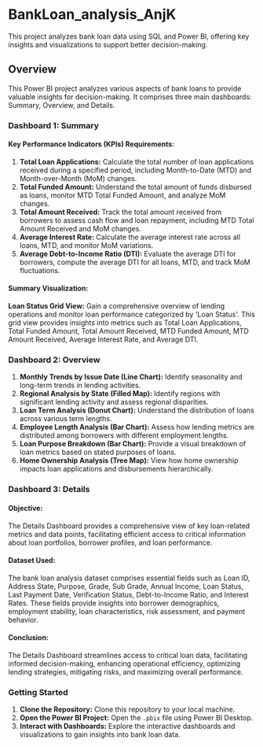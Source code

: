 # BankLoan_analysis_AnjK
This project analyzes bank loan data using SQL and Power BI, offering key insights and visualizations to support better decision-making.

## Overview

This Power BI project analyzes various aspects of bank loans to provide valuable insights for decision-making. It comprises three main dashboards: Summary, Overview, and Details.

### Dashboard 1: Summary

#### Key Performance Indicators (KPIs) Requirements:

1. **Total Loan Applications:** Calculate the total number of loan applications received during a specified period, including Month-to-Date (MTD) and Month-over-Month (MoM) changes.
2. **Total Funded Amount:** Understand the total amount of funds disbursed as loans, monitor MTD Total Funded Amount, and analyze MoM changes.
3. **Total Amount Received:** Track the total amount received from borrowers to assess cash flow and loan repayment, including MTD Total Amount Received and MoM changes.
4. **Average Interest Rate:** Calculate the average interest rate across all loans, MTD, and monitor MoM variations.
5. **Average Debt-to-Income Ratio (DTI):** Evaluate the average DTI for borrowers, compute the average DTI for all loans, MTD, and track MoM fluctuations.

#### Summary Visualization:

**Loan Status Grid View:** Gain a comprehensive overview of lending operations and monitor loan performance categorized by 'Loan Status'. This grid view provides insights into metrics such as Total Loan Applications, Total Funded Amount, Total Amount Received, MTD Funded Amount, MTD Amount Received, Average Interest Rate, and Average DTI.

### Dashboard 2: Overview

1. **Monthly Trends by Issue Date (Line Chart):** Identify seasonality and long-term trends in lending activities.
2. **Regional Analysis by State (Filled Map):** Identify regions with significant lending activity and assess regional disparities.
3. **Loan Term Analysis (Donut Chart):** Understand the distribution of loans across various term lengths.
4. **Employee Length Analysis (Bar Chart):** Assess how lending metrics are distributed among borrowers with different employment lengths.
5. **Loan Purpose Breakdown (Bar Chart):** Provide a visual breakdown of loan metrics based on stated purposes of loans.
6. **Home Ownership Analysis (Tree Map):** View how home ownership impacts loan applications and disbursements hierarchically.

### Dashboard 3: Details

#### Objective:

The Details Dashboard provides a comprehensive view of key loan-related metrics and data points, facilitating efficient access to critical information about loan portfolios, borrower profiles, and loan performance.

#### Dataset Used:

The bank loan analysis dataset comprises essential fields such as Loan ID, Address State, Purpose, Grade, Sub Grade, Annual Income, Loan Status, Last Payment Date, Verification Status, Debt-to-Income Ratio, and Interest Rates. These fields provide insights into borrower demographics, employment stability, loan characteristics, risk assessment, and payment behavior.

#### Conclusion:

The Details Dashboard streamlines access to critical loan data, facilitating informed decision-making, enhancing operational efficiency, optimizing lending strategies, mitigating risks, and maximizing overall performance.

### Getting Started

1. **Clone the Repository:** Clone this repository to your local machine.
2. **Open the Power BI Project:** Open the `.pbix` file using Power BI Desktop.
3. **Interact with Dashboards:** Explore the interactive dashboards and visualizations to gain insights into bank loan data.




